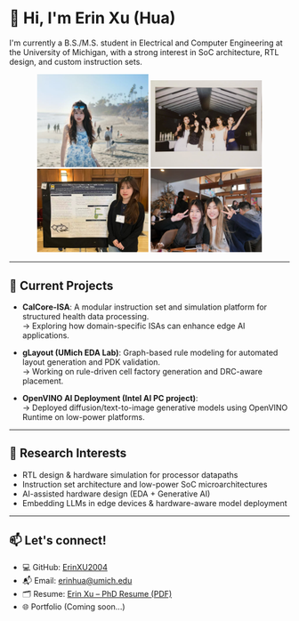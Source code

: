 # 👋 Hi, I'm Erin Xu (Hua)

I'm currently a B.S./M.S. student in Electrical and Computer Engineering at the University of Michigan, with a strong interest in SoC architecture, RTL design, and custom instruction sets.

<p align="center">
  <img src="docs/SD1.jpg" width="200"/> 
  <img src="docs/SD2.jpg" width="200"/>
  <br>
  <img src="docs/UROP.jpg" width="200"/>
  <img src="docs/FineDining.jpg" width="200"/>
</p>


---

## 🔧 Current Projects

- **CalCore-ISA**: A modular instruction set and simulation platform for structured health data processing.  
  → Exploring how domain-specific ISAs can enhance edge AI applications.

- **gLayout (UMich EDA Lab)**: Graph-based rule modeling for automated layout generation and PDK validation.  
  → Working on rule-driven cell factory generation and DRC-aware placement.

- **OpenVINO AI Deployment (Intel AI PC project)**:  
  → Deployed diffusion/text-to-image generative models using OpenVINO Runtime on low-power platforms.

---

## 🧠 Research Interests

- RTL design & hardware simulation for processor datapaths  
- Instruction set architecture and low-power SoC microarchitectures  
- AI-assisted hardware design (EDA + Generative AI)  
- Embedding LLMs in edge devices & hardware-aware model deployment

---

## 📫 Let's connect!

- 💻 GitHub: [ErinXU2004](https://github.com/ErinXU2004)  
- 📬 Email: erinhua@umich.edu  
- 🗂 Resume: [Erin Xu – PhD Resume (PDF)](link-to-your-resume.pdf)  
- 🌐 Portfolio (Coming soon...)

